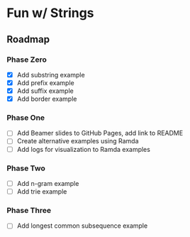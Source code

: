 # Fun w/ Strings

## Roadmap

### Phase Zero

- [x] Add substring example
- [x] Add prefix example
- [x] Add suffix example
- [x] Add border example

### Phase One

- [ ] Add Beamer slides to GitHub Pages, add link to README
- [ ] Create alternative examples using Ramda
- [ ] Add logs for visualization to Ramda examples

### Phase Two

- [ ] Add n-gram example
- [ ] Add trie example

### Phase Three

- [ ] Add longest common subsequence example
